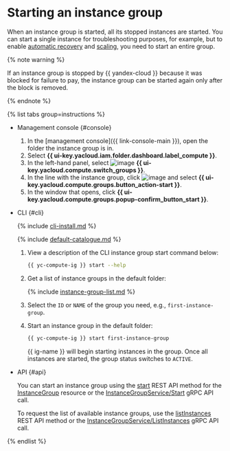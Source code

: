 # Starting an instance group

When an instance group is started, all its stopped instances are started. You can start a single instance for troubleshooting purposes, for example, but to enable [automatic recovery](../../concepts/instance-groups/autohealing.md) and [scaling](../../concepts/instance-groups/scale.md), you need to start an entire group.

{% note warning %}

If an instance group is stopped by {{ yandex-cloud }} because it was blocked for failure to pay, the instance group can be started again only after the block is removed.

{% endnote %}

{% list tabs group=instructions %}

- Management console {#console}

  1. In the [management console]({{ link-console-main }}), open the folder the instance group is in.
  1. Select **{{ ui-key.yacloud.iam.folder.dashboard.label_compute }}**.
  1. In the left-hand panel, select ![image](../../../_assets/console-icons/layers-3-diagonal.svg) **{{ ui-key.yacloud.compute.switch_groups }}**.
  1. In the line with the instance group, click ![image](../../../_assets/console-icons/ellipsis.svg) and select **{{ ui-key.yacloud.compute.groups.button_action-start }}**.
  1. In the window that opens, click **{{ ui-key.yacloud.compute.groups.popup-confirm_button_start }}**.

- CLI {#cli}

  {% include [cli-install.md](../../../_includes/cli-install.md) %}

  {% include [default-catalogue.md](../../../_includes/default-catalogue.md) %}

  1. View a description of the CLI instance group start command below:

     ```bash
     {{ yc-compute-ig }} start --help
     ```

  1. Get a list of instance groups in the default folder:

     {% include [instance-group-list.md](../../../_includes/instance-groups/instance-group-list.md) %}

  1. Select the `ID` or `NAME` of the group you need, e.g., `first-instance-group`.
  1. Start an instance group in the default folder:

     ```bash
     {{ yc-compute-ig }} start first-instance-group
     ```

     {{ ig-name }} will begin starting instances in the group. Once all instances are started, the group status switches to `ACTIVE`.

- API {#api}

  You can start an instance group using the [start](../../instancegroup/api-ref/InstanceGroup/start.md) REST API method for the [InstanceGroup](../../instancegroup/api-ref/InstanceGroup/index.md) resource or the [InstanceGroupService/Start](../../instancegroup/api-ref/grpc/InstanceGroup/start.md) gRPC API call.

  To request the list of available instance groups, use the [listInstances](../../instancegroup/api-ref/InstanceGroup/listInstances.md) REST API method or the [InstanceGroupService/ListInstances](../../instancegroup/api-ref/grpc/InstanceGroup/listInstances.md) gRPC API call.

{% endlist %}